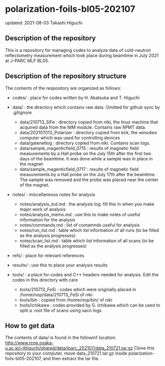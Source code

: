 # polarization-foils-bl05-202107
 updated: 2021-08-03 Takashi Higuchi

## Description of the repository 
This is a repository for managing codes to analyze data of cold-neutron reflectometry measurement which took place during beamtime in July 2021 at J-PARC MLF BL05.

## Description of the repository structure 
The contents of the respoistory are organized as follows:

- codes/ : place for codes written by H. Akatsuka and T. Higuchi   
 
- data/ : the directory which contains raw data. Omitted for github sync by .gitignore
	- data/210713_SiFe : directory copied from niki, the linux machine that acquired data from the NIM module. Contains raw RPMT data.
	- data/202107013_Polarizer : directory copied from kirk, the winodws computer which was used for controlling devices 
	- data/gatenetlog : directory copied from niki. Contains scan logs.
	- data/sample_magenticfield_0715 : results of magnetic field measurements by a Hall probe on the July 15th after the first two days of the beamtime. It was done while a sample was in place in the magnet  
	- data/sample_magenticfield_0717 : results of magnetic field measurements by a Hall probe on the July 17th after the beamtime. The sample was removed and the probe was placed near the center of the magnet.
   
- notes/ : miscellaneous notes for analysis
	- notes/analysis_lod.md : the analysis log. fill this in when you make major work of analysis
	- notes/analysis_memo.md : use this to make notes of useful information for the analysis
	- notes/commands.md : list of comamnds useful for analysis 
	- notes/run_list.md : table which list information of all runs (to be filled as the analysis progresses)
	- notes/scan_list.md : table which list information of all scans (to be filled as the analysis progresses)

- refs/ : place for relevant references

- results/ : use this to place your analysis results

- tools/ : a place for codes and C++ headers needed for analysis. Edit the codes in this directory with care  
	- tools/210713_FeSi : codes which were originally placed in /home/nop/data/210713_FeSi of niki
	- tools/bin : copied from /home/nop/bin/ of niki
	- tools/ichikawa : codes provided by G. Ichikawa which can be used to split a .root file of scans using sacn logs 

## How to get data 
The contents of data/ is found in the followinf location:
http://www.rcnp.osaka-u.ac.jp/~thiguchi/shared/data/jparc_202107/data_210721.tar.gz
Clone this repository to your computer, move data_210721.tar.gz inside polarization-foils-bl05-202107, and then extract the tar file.



